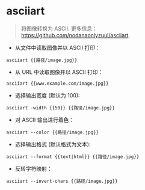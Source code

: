 # asciiart

> 将图像转换为 ASCII.
> 更多信息：<https://github.com/nodanaonlyzuul/asciiart>.

- 从文件中读取图像并以 ASCII 打印：

`asciiart {{路径/image.jpg}}`

- 从 URL 中读取图像并以 ASCII 打印：

`asciiart {{www.example.com/image.jpg}}`

- 选择输出宽度 (默认为 100):

`asciiart -width {{50}} {{路径/image.jpg}}`

- 对 ASCII 输出进行着色：

`asciiart --color {{路径/image.jpg}}`

- 选择输出格式 (默认格式为文本):

`asciiart --format {{text|html}} {{路径/image.jpg}}`

- 反转字符映射：

`asciiart --invert-chars {{路径/image.jpg}}`
